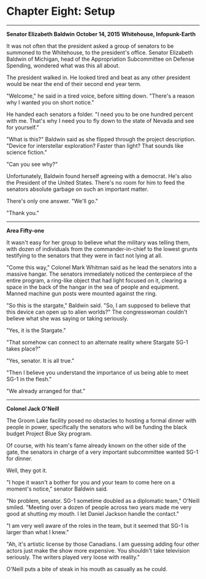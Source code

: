 # Chapter Eight: Setup

***
**Senator Elizabeth Baldwin**
**October 14, 2015**
**Whitehouse, Infopunk-Earth**

It was not often that the president asked a group of senators to be summoned to the Whitehouse, to the president's office. Senator Elizabeth Baldwin of Michigan, head of the Appropriation Subcommittee on Defense Spending, wondered what was this all about.

The president walked in. He looked tired and beat as any other president would be near the end of their second end year term.

"Welcome," he said in a tired voice, before sitting down. "There's a reason why I wanted you on short notice."

He handed each senators a folder. "I need you to be one hundred percent with me. That's why I need you to fly down to the state of Nevada and see for yourself."

"What is this?" Baldwin said as she flipped through the project description. "Device for interstellar exploration? Faster than light? That sounds like science fiction."

"Can you see why?"

Unfortunately, Baldwin found herself agreeing with a democrat. He's also the President of the United States. There's no room for him to feed the senators absolute garbage on such an important matter.

There's only one answer. "We'll go."

"Thank you."

***
**Area Fifty-one**

It wasn't easy for her group to believe what the military was telling them, with dozen of individuals from the commander-in-chief to the lowest grunts testifying to the senators that they were in fact not lying at all.

"Come this way," Colonel Mark Whitman said as he lead the senators into a massive hangar. The senators immediately noticed the centerpiece of the entire program, a ring-like object that had light focused on it, clearing a space in the back of the hangar in the sea of people and equipment. Manned machine gun posts were mounted against the ring.

"So this is the stargate," Baldwin said. "So, I am supposed to believe that this device can open up to alien worlds?" The congresswoman couldn't believe what she was saying or taking seriously.

"Yes, it is the Stargate."

"That somehow can connect to an alternate reality where Stargate SG-1 takes place?"

"Yes, senator. It is all true."

"Then I believe you understand the importance of us being able to meet SG-1 in the flesh."

"We already arranged for that."

***
**Colonel Jack O'Neill**

The Groom Lake facility posed no obstacles to hosting a formal dinner with people in power, specifically the senators who will be funding the black budget Project Blue Sky program.

Of course, with his team's fame already known on the other side of the gate, the senators in charge of a very important subcommittee wanted SG-1 for dinner.

Well, they got it.

"I hope it wasn't a bother for you and your team to come here on a moment's notice," senator Baldwin said.

"No problem, senator. SG-1 sometime doubled as a diplomatic team," O'Neill smiled. "Meeting over a dozen of people across two years made me very good at shutting my mouth. I let Daniel Jackson handle the contact."

"I am very well aware of the roles in the team, but it seemed that SG-1 is larger than what I knew."

"Ah, it's artistic license by those Canadians. I am guessing adding four other actors just make the show more expensive. You shouldn't take television seriously. The writers played very loose with reality."

O'Neill puts a bite of steak in his mouth as casually as he could.
